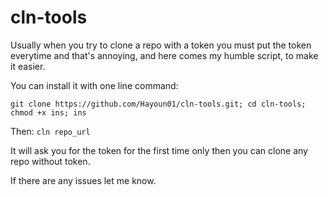 # cln-tools
Usually when you try to clone a repo with a token you must put the token everytime and that's annoying, and here comes my humble script, to make it easier.

You can install it with one line command:

`git clone https://github.com/Hayoun01/cln-tools.git; cd cln-tools; chmod +x ins; ins`

Then: 
`cln repo_url`

It will ask you for the token for the first time only then you can clone any repo without token.

If there are any issues let me know.

